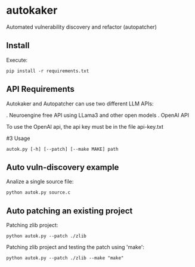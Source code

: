 # autokaker
Automated vulnerability discovery and refactor (autopatcher)

## Install

Execute:

```
pip install -r requirements.txt
```

## API Requirements

Autokaker and Autopatcher can use two different LLM APIs:

. Neuroengine free API using LLama3 and other open models
. OpenAI API

To use the OpenAI api, the api key must be in the file api-key.txt

#3 Usage

```
autok.py [-h] [--patch] [--make MAKE] path

```

## Auto vuln-discovery example

Analize a single source file:

```
python autok.py source.c
```

## Auto patching an existing project

Patching zlib project:

```
python autok.py --patch ./zlib
```

Patching zlib project and testing the patch using 'make':

```
python autok.py --patch ./zlib --make "make"
```



